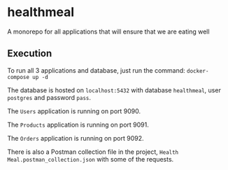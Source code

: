 # healthmeal
A monorepo for all applications that will ensure that we are eating well

## Execution
To run all 3 applications and database, just run the command: `docker-compose up -d`

The database is hosted on `localhost:5432` with database `healthmeal`, user `postgres` and password `pass`.<p>
The `Users` application is running on port 9090.<p>
The `Products` application is running on port 9091.<p>
The `Orders` application is running on port 9092.

There is also a Postman collection file in the project, `Health Meal.postman_collection.json` with some of the requests.
